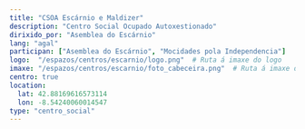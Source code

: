 ```yaml
---
title: "CSOA Escárnio e Maldizer"
description: "Centro Social Ocupado Autoxestionado"
dirixido_por: "Asemblea do Escárnio"
lang: "agal"
participan: ["Asemblea do Escárnio", "Mocidades pola Independencia"]
logo:  "/espazos/centros/escarnio/logo.png"  # Ruta á imaxe do logo
imaxe: "/espazos/centros/escarnio/foto_cabeceira.png"  # Ruta á imaxe de fondo
centro: true
location:
  lat: 42.88169616573114
  lon: -8.54240060014547
type: "centro_social"
---
```

